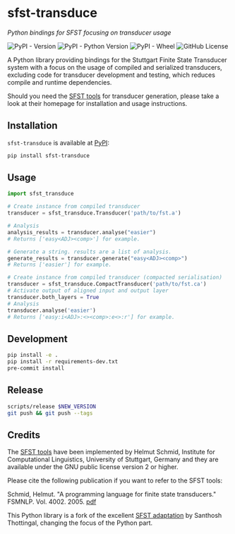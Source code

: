 
# sfst-transduce

_Python bindings for SFST focusing on transducer usage_

![PyPI - Version](https://img.shields.io/pypi/v/sfst-transduce)
![PyPI - Python Version](https://img.shields.io/pypi/pyversions/sfst-transduce)
![PyPI - Wheel](https://img.shields.io/pypi/wheel/sfst-transduce)
![GitHub License](https://img.shields.io/github/license/gremid/sfst-transduce)


A Python library providing bindings for the Stuttgart Finite State Transducer
system with a focus on the usage of compiled and serialized transducers,
excluding code for transducer development and testing, which reduces compile and
runtime dependencies.

Should you need the [SFST
tools](https://www.cis.uni-muenchen.de/~schmid/tools/SFST/) for transducer
generation, please take a look at their homepage for installation and usage
instructions.

## Installation

`sfst-transduce` is available at
[PyPI](https://pypi.org/project/sfst-transduce/):

```bash
pip install sfst-transduce
```

## Usage

```python
import sfst_transduce

# Create instance from compiled transducer
transducer = sfst_transduce.Transducer('path/to/fst.a')

# Analysis
analysis_results = transducer.analyse("easier")
# Returns ['easy<ADJ><comp>'] for example.

# Generate a string. results are a list of analysis.
generate_results = transducer.generate("easy<ADJ><comp>")
# Returns ['easier'] for example.

# Create instance from compiled transducer (compacted serialisation)
transducer = sfst_transduce.CompactTransducer('path/to/fst.ca')
# Activate output of aligned input and output layer
transducer.both_layers = True
# Analysis
transducer.analyse('easier')
# Returns ['easy:i<ADJ>:<><comp>:e<>:r'] for example.
```

## Development

```bash
pip install -e .
pip install -r requirements-dev.txt
pre-commit install
```

## Release

```bash
scripts/release $NEW_VERSION
git push && git push --tags
```

## Credits

The [SFST tools](https://www.cis.uni-muenchen.de/~schmid/tools/SFST/) have been
implemented by Helmut Schmid, Institute for Computational Linguistics,
University of Stuttgart, Germany and they are available under the GNU public
license version 2 or higher.

Please cite the following publication if you want to refer to the SFST tools:

Schmid, Helmut. "A programming language for finite state transducers." FSMNLP.
Vol. 4002. 2005.
[pdf](https://www.cis.uni-muenchen.de/~schmid/papers/SFST-PL.pdf)

This Python library is a fork of the excellent [SFST
adaptation](https://github.com/santhoshtr/sfst) by Santhosh Thottingal, changing
the focus of the Python part.
